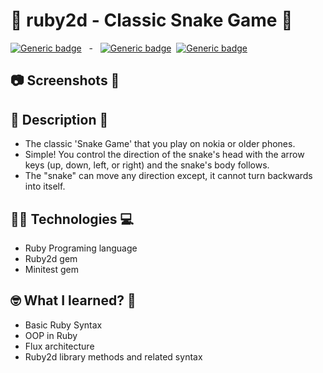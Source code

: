 # 💎 ruby2d - Classic Snake Game 🐍

[![Generic badge](https://img.shields.io/badge/Ruby&nbsp;Version->= v2.7.0-blue?&style=plastic)](https://www.ruby-lang.org/en/downloads/releases/)&nbsp;&nbsp;&nbsp;-&nbsp;&nbsp;&nbsp;[![Generic badge](https://img.shields.io/badge/💎-ruby2d-important?&style=plastic)](https://www.ruby2d.com/)&nbsp;&nbsp;[![Generic badge](https://img.shields.io/badge/💎-minitest-important?&style=plastic)](https://github.com/minitest/minitest)

## 📷 Screenshots 🎥

## 📝 Description 📖

- The classic 'Snake Game' that you play on nokia or older phones.
- Simple! You control the direction of the snake's head with the arrow keys (up, down, left, or right) and the snake's body follows.
- The "snake" can move any direction except, it cannot turn backwards into itself.

## 👨‍💻 Technologies 💻️

- Ruby Programing language
- Ruby2d gem
- Minitest gem

## 🤓 What I learned? 🧠

- Basic Ruby Syntax
- OOP in Ruby
- Flux architecture
- Ruby2d library methods and related syntax
